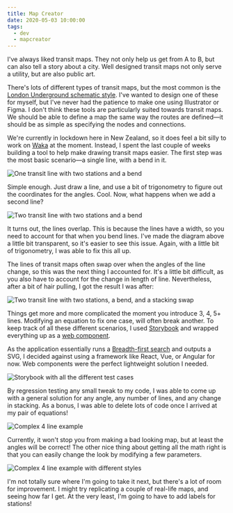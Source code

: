 ```yaml
---
title: Map Creator
date: 2020-05-03 10:00:00
tags:
  - dev
  - mapcreator
---
```


I've always liked transit maps. They not only help us get from A to B, but can also tell a story about a city. Well designed transit maps not only serve a utility, but are also public art.

There's lots of different types of transit maps, but the most common is the [London Underground schematic style](https://tfl.gov.uk/maps/track/tube). I've wanted to design one of these for myself, but I've never had the patience to make one using Illustrator or Figma. I don't think these tools are particularly suited towards transit maps. We should be able to define a map the same way the routes are defined—it should be as simple as specifying the nodes and connections.

We're currently in lockdown here in New Zealand, so it does feel a bit silly to work on [Waka](https://waka.app) at the moment. Instead, I spent the last couple of weeks building a tool to help make drawing transit maps easier. The first step was the most basic scenario—a single line, with a bend in it.

![One transit line with two stations and a bend](/images/mapcreator/1-line.svg)

Simple enough. Just draw a line, and use a bit of trigonometry to figure out the coordinates for the angles. Cool. Now, what happens when we add a second line?

![Two transit line with two stations and a bend](/images/mapcreator/2-lines-no-fixes.svg)

It turns out, the lines overlap. This is because the lines have a width, so you need to account for that when you bend lines. I've made the diagram above a little bit transparent, so it's easier to see this issue. Again, with a little bit of trigonometry, I was able to fix this all up.

The lines of transit maps often swap over when the angles of the line change, so this was the next thing I accounted for. It's a little bit difficult, as you also have to account for the change in length of line. Nevertheless, after a bit of hair pulling, I got the result I was after:

![Two transit line with two stations, a bend, and a stacking swap](/images/mapcreator/2-lines-swap.svg)

Things get more and more complicated the moment you introduce 3, 4, 5+ lines. Modifying an equation to fix one case, will often break another. To keep track of all these different scenarios, I used [Storybook](https://storybook.js.org/) and wrapped everything up as a [web component](https://developer.mozilla.org/en-US/docs/Web/Web_Components).

As the application essentially runs a [Breadth-first search](https://en.wikipedia.org/wiki/Breadth-first_search) and outputs a SVG, I decided against using a framework like React, Vue, or Angular for now. Web components were the perfect lightweight solution I needed.

![Storybook with all the different test cases](/images/mapcreator/storybook.png)

By regression testing any small tweak to my code, I was able to come up with a general solution for any angle, any number of lines, and any change in stacking. As a bonus, I was able to delete lots of code once I arrived at my pair of equations!

![Complex 4 line example](/images/mapcreator/4-line.svg)

Currently, it won't stop you from making a bad looking map, but at least the angles will be correct! The other nice thing about getting all the math right is that you can easily change the look by modifying a few parameters.

![Complex 4 line example with different styles](/images/mapcreator/4-line-smoothed.svg)

I'm not totally sure where I'm going to take it next, but there's a lot of room for improvement. I might try replicating a couple of real-life maps, and seeing how far I get. At the very least, I'm going to have to add labels for stations!
